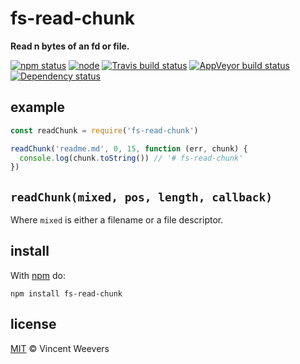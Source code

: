 # fs-read-chunk

**Read n bytes of an fd or file.**

[![npm status](http://img.shields.io/npm/v/fs-read-chunk.svg?style=flat-square)](https://www.npmjs.org/package/fs-read-chunk) [![node](https://img.shields.io/node/v/fs-read-chunk.svg?style=flat-square)](https://www.npmjs.org/package/fs-read-chunk) [![Travis build status](https://img.shields.io/travis/vweevers/fs-read-chunk.svg?style=flat-square&label=travis)](http://travis-ci.org/vweevers/fs-read-chunk) [![AppVeyor build status](https://img.shields.io/appveyor/ci/vweevers/fs-read-chunk.svg?style=flat-square&label=appveyor)](https://ci.appveyor.com/project/vweevers/fs-read-chunk) [![Dependency status](https://img.shields.io/david/vweevers/fs-read-chunk.svg?style=flat-square)](https://david-dm.org/vweevers/fs-read-chunk)

## example

```js
const readChunk = require('fs-read-chunk')

readChunk('readme.md', 0, 15, function (err, chunk) {
  console.log(chunk.toString()) // '# fs-read-chunk'
})
```

## `readChunk(mixed, pos, length, callback)`

Where `mixed` is either a filename or a file descriptor.

## install

With [npm](https://npmjs.org) do:

```
npm install fs-read-chunk
```

## license

[MIT](http://opensource.org/licenses/MIT) © Vincent Weevers
